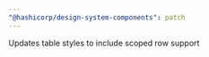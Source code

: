 ```yaml
---
"@hashicorp/design-system-components": patch
---
```


Updates table styles to include scoped row support
